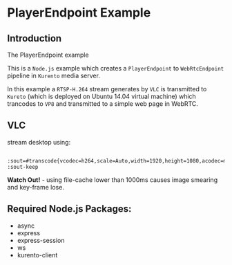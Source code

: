 # PlayerEndpoint Example

## Introduction

The PlayerEndpoint example 

This is a `Node.js` example which creates a `PlayerEndpoint` to `WebRtcEndpoint` pipeline in `Kurento` media server. 

In this example a `RTSP-H.264` stream generates by `VLC` is transmitted to `Kureto` (which is deployed on Ubuntu 14.04 virtual machine) which trancodes to `VP8` and transmitted
to a simple web page in WebRTC.

## VLC

stream desktop using:

      :sout=#transcode{vcodec=h264,scale=Auto,width=1920,height=1080,acodec=mpga,ab=128,channels=2,samplerate=44100}:rtp{sdp=rtsp://:8554/v.sdp} :sout-keep
      
**Watch Out!** - using file-cache lower than 1000ms causes image smearing and key-frame lose.

## Required Node.js Packages:

* async
* express
* express-session
* ws
* kurento-client